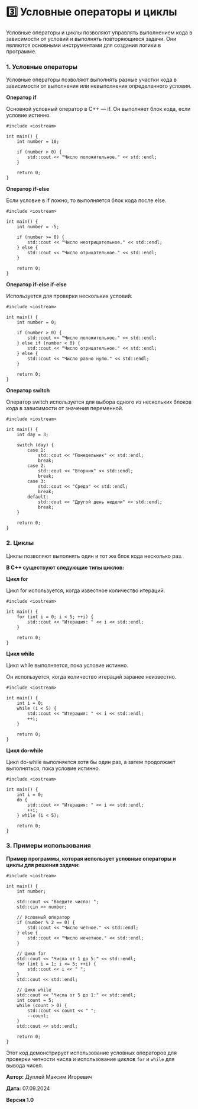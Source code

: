# 3️⃣ Условные операторы и циклы

Условные операторы и циклы позволяют управлять выполнением кода в зависимости от условий и выполнять повторяющиеся задачи.
Они являются основными инструментами для создания логики в программе.

### 1. Условные операторы

Условные операторы позволяют выполнять разные участки кода в зависимости от выполнения или невыполнения определенного условия.

**Оператор if**

Основной условный оператор в C++ — if. Он выполняет блок кода, если условие истинно.

```
#include <iostream>

int main() {
    int number = 10;
    
    if (number > 0) {
        std::cout << "Число положительное." << std::endl;
    }
    
    return 0;
}
```

**Оператор if-else**

Если условие в if ложно, то выполняется блок кода после else.

```
#include <iostream>

int main() {
    int number = -5;
    
    if (number >= 0) {
        std::cout << "Число неотрицательное." << std::endl;
    } else {
        std::cout << "Число отрицательное." << std::endl;
    }
    
    return 0;
}
```

**Оператор if-else if-else**

Используется для проверки нескольких условий.

```
#include <iostream>

int main() {
    int number = 0;
    
    if (number > 0) {
        std::cout << "Число положительное." << std::endl;
    } else if (number < 0) {
        std::cout << "Число отрицательное." << std::endl;
    } else {
        std::cout << "Число равно нулю." << std::endl;
    }
    
    return 0;
}
```

**Оператор switch**

Оператор switch используется для выбора одного из нескольких блоков кода в зависимости от значения переменной.

```
#include <iostream>

int main() {
    int day = 3;
    
    switch (day) {
        case 1:
            std::cout << "Понедельник" << std::endl;
            break;
        case 2:
            std::cout << "Вторник" << std::endl;
            break;
        case 3:
            std::cout << "Среда" << std::endl;
            break;
        default:
            std::cout << "Другой день недели" << std::endl;
            break;
    }
    
    return 0;
}
```

### 2. Циклы
Циклы позволяют выполнять один и тот же блок кода несколько раз.

**В C++ существуют следующие типы циклов:**

**Цикл for**

Цикл for используется, когда известное количество итераций.

```
#include <iostream>

int main() {
    for (int i = 0; i < 5; ++i) {
        std::cout << "Итерация: " << i << std::endl;
    }
    
    return 0;
}
```

**Цикл while**

Цикл while выполняется, пока условие истинно.

Он используется, когда количество итераций заранее неизвестно.

```
#include <iostream>

int main() {
    int i = 0;
    while (i < 5) {
        std::cout << "Итерация: " << i << std::endl;
        ++i;
    }
    
    return 0;
}
```

**Цикл do-while**

Цикл do-while выполняется хотя бы один раз, а затем продолжает выполняться, пока условие истинно.

```
#include <iostream>

int main() {
    int i = 0;
    do {
        std::cout << "Итерация: " << i << std::endl;
        ++i;
    } while (i < 5);
    
    return 0;
}
```

### 3. Примеры использования

**Пример программы, которая использует условные операторы и циклы для решения задачи:**

```
#include <iostream>

int main() {
    int number;
    
    std::cout << "Введите число: ";
    std::cin >> number;

    // Условный оператор
    if (number % 2 == 0) {
        std::cout << "Число четное." << std::endl;
    } else {
        std::cout << "Число нечетное." << std::endl;
    }

    // Цикл for
    std::cout << "Числа от 1 до 5:" << std::endl;
    for (int i = 1; i <= 5; ++i) {
        std::cout << i << " ";
    }
    std::cout << std::endl;

    // Цикл while
    std::cout << "Числа от 5 до 1:" << std::endl;
    int count = 5;
    while (count > 0) {
        std::cout << count << " ";
        --count;
    }
    std::cout << std::endl;

    return 0;
}
```

Этот код демонстрирует использование условных операторов для проверки четности числа и использование циклов `for` и `while` для вывода чисел.

**Автор:** Дуплей Максим Игоревич

**Дата:** 07.09.2024

**Версия 1.0**